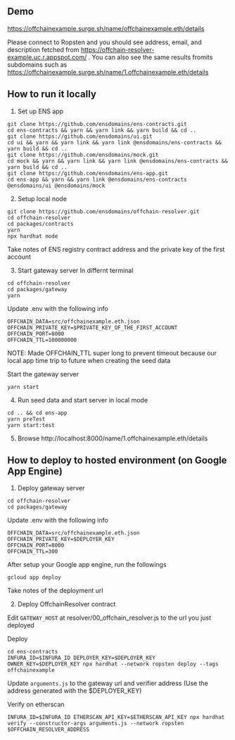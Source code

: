 ## Demo

https://offchainexample.surge.sh/name/offchainexample.eth/details

Please connect to Ropsten and you should see address, email, and description fetched from
https://offchain-resolver-example.uc.r.appspot.com/ . You can also see the same results fromits subdomains such as https://offchainexample.surge.sh/name/1.offchainexample.eth/details

## How to run it locally

1. Set up ENS app

```
git clone https://github.com/ensdomains/ens-contracts.git
cd ens-contracts && yarn && yarn link && yarn build && cd ..
git clone https://github.com/ensdomains/ui.git
cd ui && yarn && yarn link && yarn link @ensdomains/ens-contracts && yarn build && cd ..
git clone https://github.com/ensdomains/mock.git
cd mock && yarn && yarn link && yarn link @ensdomains/ens-contracts && yarn build && cd ..
git clone https://github.com/ensdomains/ens-app.git
cd ens-app && yarn && yarn link @ensdomains/ens-contracts @ensdomains/ui @ensdomains/mock
```

2. Setup local node

```
git clone https://github.com/ensdomains/offchain-resolver.git
cd offchain-resolver
cd packages/contracts
yarn
npx hardhat node
```

Take notes of ENS registry contract address and the private key of the first account

3. Start gateway server
   In differnt terminal

```
cd offchain-resolver
cd packages/gateway
yarn
```

Update .env with the following info

```
OFFCHAIN_DATA=src/offchainexample.eth.json
OFFCHAIN_PRIVATE_KEY=$PRIVATE_KEY_OF_THE_FIRST_ACCOUNT
OFFCHAIN_PORT=8000
OFFCHAIN_TTL=100000000
```

NOTE: Made OFFCHAIN_TTL super long to prevent timeout because our local app time trip to future when creating the seed data

Start the gateway server

```
yarn start
```

4. Run seed data and start server in local mode

```
cd .. && cd ens-app
yarn preTest
yarn start:test
```

5. Browse http://localhost:8000/name/1.offchainexample.eth/details

## How to deploy to hosted environment (on Google App Engine)

1. Deploy gateway server

```
cd offchain-resolver
cd packages/gateway
```

Update .env with the following info

```
OFFCHAIN_DATA=src/offchainexample.eth.json
OFFCHAIN_PRIVATE_KEY=$DEPLOYER_KEY
OFFCHAIN_PORT=8000
OFFCHAIN_TTL=300
```

After setup your Google app engine, run the followings

```
gcloud app deploy
```

Take notes of the deployment url

2. Deploy OffchainResolver contract

Edit `GATEWAY_HOST` at resolver/00_offchain_resolver.js to the url you just deployed

Deploy

```
cd ens-contracts
INFURA_ID=$INFURA_ID DEPLOYER_KEY=$DEPLOYER_KEY OWNER_KEY=$DEPLOYER_KEY npx hardhat --network ropsten deploy --tags offchainexample
```

Update `arguments.js` to the gateway url and verifier address (Use the address generated with the \$DEPLOYER_KEY)

Verify on etherscan

```
INFURA_ID=$INFURA_ID ETHERSCAN_API_KEY=$ETHERSCAN_API_KEY npx hardhat verify --constructor-args arguments.js --network ropsten $OFFCHAIN_RESOLVER_ADDRESS
```
